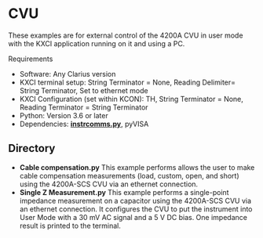 # CVU

These examples are for external control of the 4200A CVU in user mode with the KXCI application running on it and using a PC.

Requirements

* Software: Any Clarius version
* KXCI terminal setup: String Terminator = None, Reading Delimiter= String Terminator, Set to ethernet mode
* KXCI Configuration (set within KCON): TH, String Terminator = None, Reading Terminator = String Terminator
* Python: Version 3.6 or later
* Dependencies:  **[instrcomms.py](https://github.com/tektronix/keithley/blob/main/Instrument_Examples/General/Instrument_Communication_Resouces/instrcomms.py)**,  pyVISA

## Directory

* **Cable compensation.py** This example performs allows the user to make cable compensation measurements (load, custom, open, and short) using the 4200A-SCS CVU via an ethernet connection.
* **Single Z Measurement.py** This example performs a single-point impedance measurement on a capacitor using the 4200A-SCS CVU via an ethernet connection. It configures the CVU to put the instrument into User Mode with a 30 mV AC signal and a 5 V DC bias. One impedance result is printed to the terminal.
